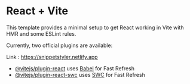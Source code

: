 # React + Vite

This template provides a minimal setup to get React working in Vite with HMR and some ESLint rules.

Currently, two official plugins are available:

Link :  https://snippetstyler.netlify.app

- [@vitejs/plugin-react](https://github.com/vitejs/vite-plugin-react/blob/main/packages/plugin-react/README.md) uses [Babel](https://babeljs.io/) for Fast Refresh
- [@vitejs/plugin-react-swc](https://github.com/vitejs/vite-plugin-react-swc) uses [SWC](https://swc.rs/) for Fast Refresh
